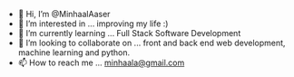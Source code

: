 - 👋 Hi, I’m @MinhaalAaser
- 👀 I’m interested in ... improving my life :)
- 🌱 I’m currently learning ... Full Stack Software Development
- 💞️ I’m looking to collaborate on ... front and back end web development, machine learning and python.
- 📫 How to reach me ... minhaala@gmail.com

<!---
MinhaalAaser/MinhaalAaser is a ✨ special ✨ repository because its `README.md` (this file) appears on your GitHub profile.
You can click the Preview link to take a look at your changes.
--->
